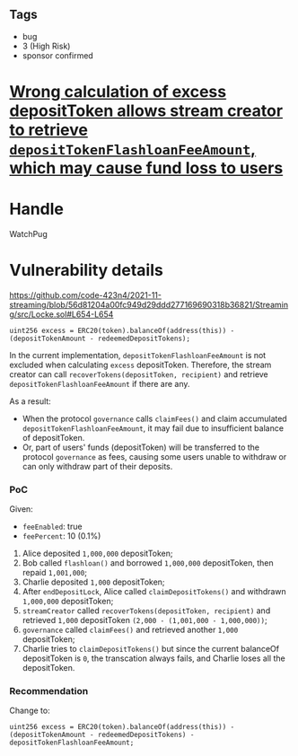 ## Tags

- bug
- 3 (High Risk)
- sponsor confirmed

# [Wrong calculation of excess depositToken allows stream creator to retrieve `depositTokenFlashloanFeeAmount`, which may cause fund loss to users](https://github.com/code-423n4/2021-11-streaming-findings/issues/241) 

# Handle

WatchPug


# Vulnerability details

https://github.com/code-423n4/2021-11-streaming/blob/56d81204a00fc949d29ddd277169690318b36821/Streaming/src/Locke.sol#L654-L654

```solidity=654
uint256 excess = ERC20(token).balanceOf(address(this)) - (depositTokenAmount - redeemedDepositTokens);
```

In the current implementation, `depositTokenFlashloanFeeAmount` is not excluded when calculating `excess` depositToken. Therefore, the stream creator can call `recoverTokens(depositToken, recipient)` and retrieve `depositTokenFlashloanFeeAmount` if there are any.

As a result:

- When the protocol `governance` calls `claimFees()` and claim accumulated `depositTokenFlashloanFeeAmount`, it may fail due to insufficient balance of depositToken.
- Or, part of users' funds (depositToken) will be transferred to the protocol `governance` as fees, causing some users unable to withdraw or can only withdraw part of their deposits.

### PoC

Given:

- `feeEnabled`: true
- `feePercent`: 10 (0.1%)

1. Alice deposited `1,000,000` depositToken;
2. Bob called `flashloan()` and borrowed `1,000,000` depositToken, then repaid `1,001,000`;
3. Charlie deposited `1,000` depositToken;
4. After `endDepositLock`, Alice called `claimDepositTokens()` and withdrawn `1,000,000` depositToken;
5. `streamCreator` called `recoverTokens(depositToken, recipient)` and retrieved `1,000` depositToken `(2,000 - (1,001,000 - 1,000,000))`;
6. `governance` called `claimFees()` and retrieved another `1,000` depositToken;
7. Charlie tries to `claimDepositTokens()` but since the current balanceOf depositToken is `0`, the transcation always fails, and Charlie loses all the depositToken.

### Recommendation

Change to:

```solidity=654
uint256 excess = ERC20(token).balanceOf(address(this)) - (depositTokenAmount - redeemedDepositTokens) - depositTokenFlashloanFeeAmount;
```

